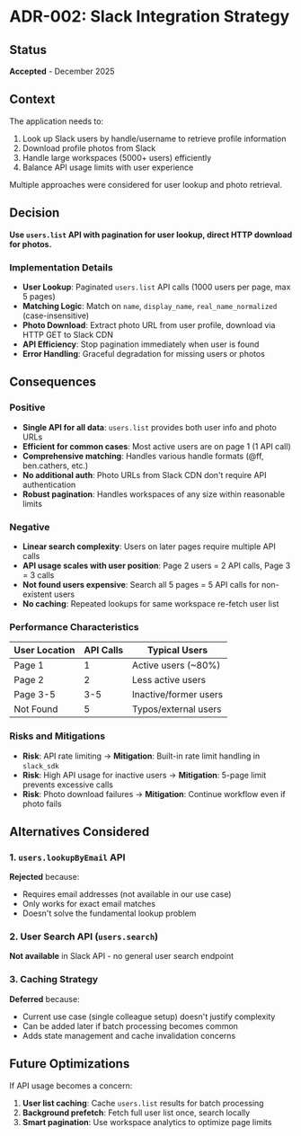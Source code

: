 # ADR-002: Slack Integration Strategy

## Status
**Accepted** - December 2025

## Context
The application needs to:
1. Look up Slack users by handle/username to retrieve profile information
2. Download profile photos from Slack
3. Handle large workspaces (5000+ users) efficiently
4. Balance API usage limits with user experience

Multiple approaches were considered for user lookup and photo retrieval.

## Decision
**Use `users.list` API with pagination for user lookup, direct HTTP download for photos.**

### Implementation Details
- **User Lookup**: Paginated `users.list` API calls (1000 users per page, max 5 pages)
- **Matching Logic**: Match on `name`, `display_name`, `real_name_normalized` (case-insensitive)
- **Photo Download**: Extract photo URL from user profile, download via HTTP GET to Slack CDN
- **API Efficiency**: Stop pagination immediately when user is found
- **Error Handling**: Graceful degradation for missing users or photos

## Consequences

### Positive
- **Single API for all data**: `users.list` provides both user info and photo URLs
- **Efficient for common cases**: Most active users are on page 1 (1 API call)
- **Comprehensive matching**: Handles various handle formats (@ff, ben.cathers, etc.)
- **No additional auth**: Photo URLs from Slack CDN don't require API authentication
- **Robust pagination**: Handles workspaces of any size within reasonable limits

### Negative
- **Linear search complexity**: Users on later pages require multiple API calls
- **API usage scales with user position**: Page 2 users = 2 API calls, Page 3 = 3 calls
- **Not found users expensive**: Search all 5 pages = 5 API calls for non-existent users
- **No caching**: Repeated lookups for same workspace re-fetch user list

### Performance Characteristics
| User Location | API Calls | Typical Users |
|---------------|-----------|---------------|
| Page 1        | 1         | Active users (~80%) |
| Page 2        | 2         | Less active users |
| Page 3-5      | 3-5       | Inactive/former users |
| Not Found     | 5         | Typos/external users |

### Risks and Mitigations
- **Risk**: API rate limiting → **Mitigation**: Built-in rate limit handling in `slack_sdk`
- **Risk**: High API usage for inactive users → **Mitigation**: 5-page limit prevents excessive calls
- **Risk**: Photo download failures → **Mitigation**: Continue workflow even if photo fails

## Alternatives Considered

### 1. `users.lookupByEmail` API
**Rejected** because:
- Requires email addresses (not available in our use case)
- Only works for exact email matches
- Doesn't solve the fundamental lookup problem

### 2. User Search API (`users.search`)
**Not available** in Slack API - no general user search endpoint

### 3. Caching Strategy
**Deferred** because:
- Current use case (single colleague setup) doesn't justify complexity
- Can be added later if batch processing becomes common
- Adds state management and cache invalidation concerns

## Future Optimizations
If API usage becomes a concern:
1. **User list caching**: Cache `users.list` results for batch processing
2. **Background prefetch**: Fetch full user list once, search locally
3. **Smart pagination**: Use workspace analytics to optimize page limits
